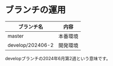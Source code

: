# ブランチの運用

| ブランチ名         | 内容    |
| --------------   | ------- |
| master           | 本番環境 |
| develop/202406-2 | 開発環境 |


developブランチの2024年6月第2週という意味です。
